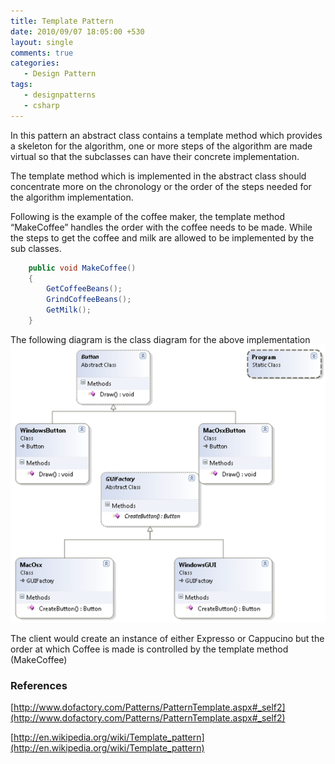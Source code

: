 ```yaml
---
title: Template Pattern
date: 2010/09/07 18:05:00 +530
layout: single
comments: true
categories: 
   - Design Pattern
tags:
   - designpatterns
   - csharp
---
```

In this pattern an abstract class contains a template method which provides a skeleton for the algorithm, one or more steps of the algorithm are made virtual so that the subclasses can have their concrete implementation.

The template method which is implemented in the abstract class should concentrate more on the chronology or the order of the steps needed for the algorithm implementation.

Following is the example of the coffee maker, the template method “MakeCoffee” handles the order with the coffee needs to be made. While the steps to get the coffee and milk are allowed to be implemented by the sub classes.

```csharp
    public void MakeCoffee()
    {
        GetCoffeeBeans();
        GrindCoffeeBeans();
        GetMilk();
    }
```

The following diagram is the class diagram for the above implementation
![Class Diagram](/assets/images/ClassDiagram1.png)

The client would create an instance of either Expresso or Cappucino but the order at which Coffee is made is controlled by the template method (MakeCoffee)

### References
[http://www.dofactory.com/Patterns/PatternTemplate.aspx#_self2](http://www.dofactory.com/Patterns/PatternTemplate.aspx#_self2)

[http://en.wikipedia.org/wiki/Template_pattern](http://en.wikipedia.org/wiki/Template_pattern)